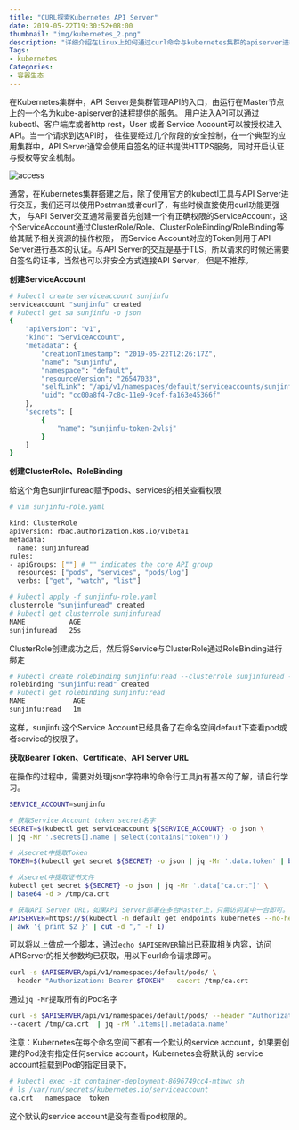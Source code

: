 ```yaml
---
title: "CURL探索Kubernetes API Server"
date: 2019-05-22T19:30:52+08:00
thumbnail: "img/kubernetes_2.png"
description: "详细介绍在Linux上如何通过curl命令与kubernetes集群的apiserver进行交互"
Tags:
- kubernetes
Categories:
- 容器生态
---
```


在Kubernetes集群中，API Server是集群管理API的入口，由运行在Master节点上的一个名为kube-apiserver的进程提供的服务。
用户进入API可以通过kubectl、客户端库或者http rest，User 或者 Service Account可以被授权进入API。当一个请求到达API时，
往往要经过几个阶段的安全控制，在一个典型的应用集群中，API Server通常会使用自签名的证书提供HTTPS服务，同时开启认证与授权等安全机制。

![access](/blog/k8s/access.png)

通常，在Kubernetes集群搭建之后，除了使用官方的kubectl工具与API Server进行交互，我们还可以使用Postman或者curl了，有些时候直接使用curl功能更强大，
与API Server交互通常需要首先创建一个有正确权限的ServiceAccount，这个ServiceAccount通过ClusterRole/Role、ClusterRoleBinding/RoleBinding等给其赋予相关资源的操作权限，
而Service Account对应的Token则用于API Server进行基本的认证。与API Server的交互是基于TLS，所以请求的时候还需要自签名的证书，当然也可以非安全方式连接API Server，
但是不推荐。

**创建ServiceAccount**

```bash
# kubectl create serviceaccount sunjinfu
serviceaccount "sunjinfu" created
# kubectl get sa sunjinfu -o json
{
    "apiVersion": "v1",
    "kind": "ServiceAccount",
    "metadata": {
        "creationTimestamp": "2019-05-22T12:26:17Z",
        "name": "sunjinfu",
        "namespace": "default",
        "resourceVersion": "26547033",
        "selfLink": "/api/v1/namespaces/default/serviceaccounts/sunjinfu",
        "uid": "cc00a8f4-7c8c-11e9-9cef-fa163e45366f"
    },
    "secrets": [
        {
            "name": "sunjinfu-token-2wlsj"
        }
    ]
}	
```

**创建ClusterRole、RoleBinding**

给这个角色sunjinfuread赋予pods、services的相关查看权限

```bash
# vim sunjinfu-role.yaml

kind: ClusterRole
apiVersion: rbac.authorization.k8s.io/v1beta1
metadata:
  name: sunjinfuread
rules:
- apiGroups: [""] # "" indicates the core API group
  resources: ["pods", "services", "pods/log"]
  verbs: ["get", "watch", "list"]
```

```bash
# kubectl apply -f sunjinfu-role.yaml
clusterrole "sunjinfuread" created
# kubectl get clusterrole sunjinfuread
NAME           AGE
sunjinfuread   25s
```

ClusterRole创建成功之后，然后将Service与ClusterRole通过RoleBinding进行绑定

```bash
# kubectl create rolebinding sunjinfu:read --clusterrole sunjinfuread --serviceaccount default:sunjinfu
rolebinding "sunjinfu:read" created
# kubectl get rolebinding sunjinfu:read
NAME            AGE
sunjinfu:read   1m
```

这样，sunjinfu这个Service Account已经具备了在命名空间default下查看pod或者service的权限了。

**获取Bearer Token、Certificate、API Server URL**

在操作的过程中，需要对处理json字符串的命令行工具jq有基本的了解，请自行学习。

```bash
SERVICE_ACCOUNT=sunjinfu

# 获取Service Account token secret名字
SECRET=$(kubectl get serviceaccount ${SERVICE_ACCOUNT} -o json \
| jq -Mr '.secrets[].name | select(contains("token"))')

# 从secret中提取Token
TOKEN=$(kubectl get secret ${SECRET} -o json | jq -Mr '.data.token' | base64 -d)

# 从secret中提取证书文件
kubectl get secret ${SECRET} -o json | jq -Mr '.data["ca.crt"]' \
| base64 -d > /tmp/ca.crt

# 获取API Server URL，如果API Server部署在多台Master上，只需访问其中一台即可。
APISERVER=https://$(kubectl -n default get endpoints kubernetes --no-headers \
| awk '{ print $2 }' | cut -d "," -f 1)
```

可以将以上做成一个脚本，通过`echo $APISERVER`输出已获取相关内容，访问APIServer的相关参数均已获取，用以下curl命令请求即可。

```bash
curl -s $APISERVER/api/v1/namespaces/default/pods/ \
--header "Authorization: Bearer $TOKEN" --cacert /tmp/ca.crt
```

通过`jq -Mr`提取所有的Pod名字

```bash
curl -s $APISERVER/api/v1/namespaces/default/pods/ --header "Authorization: Bearer $TOKEN" \
--cacert /tmp/ca.crt  | jq -rM '.items[].metadata.name'
```

注意：Kubernetes在每个命名空间下都有一个默认的service account，如果要创建的Pod没有指定任何service account，Kubernetes会将默认的
service account挂载到Pod的指定目录下。

```bash
# kubectl exec -it container-deployment-8696749cc4-mthwc sh
# ls /var/run/secrets/kubernetes.io/serviceaccount
ca.crt   namespace  token
```

这个默认的service account是没有查看pod权限的。





